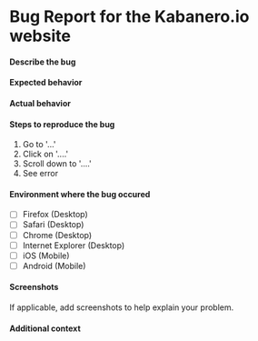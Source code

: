 # Bug Report for the Kabanero.io website

#### Describe the bug


#### Expected behavior


#### Actual behavior


#### Steps to reproduce the bug
1. Go to '...'
2. Click on '....'
3. Scroll down to '....'
4. See error


#### Environment where the bug occured 
- [ ] Firefox (Desktop)
- [ ] Safari (Desktop)
- [ ] Chrome (Desktop)
- [ ] Internet Explorer (Desktop)
- [ ] iOS (Mobile)
- [ ] Android (Mobile)

#### Screenshots
If applicable, add screenshots to help explain your problem.

#### Additional context




